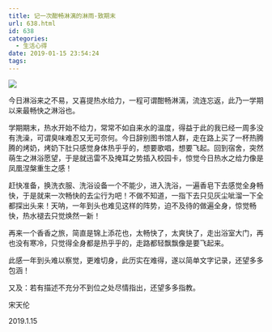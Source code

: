 ```yaml
---
title: 记一次酣畅淋漓的淋雨-致期末
url: 638.html
id: 638
categories:
  - 生活心得
date: 2019-01-15 23:54:24
tags:
---
```


![](https://blog.songtianlun.cn/wp-content/uploads/2019/01/63269090tb4ffa5931a2f690.jpeg)

今日淋浴来之不易，又喜提热水给力，一程可谓酣畅淋漓，流连忘返，此乃一学期以来最畅快之淋浴也。

学期期末，热水开始不给力，常常不如自来水的温度，得益于此的我已经一周多没有洗澡，可谓臭味难忍又无可奈何。今日辞别图书馆人群，走在路上买了一杯热腾腾的烤奶，烤奶下肚只感觉身体热乎乎的，想要歌唱，想要飞起。回到宿舍，突然萌生之淋浴愿望，于是就迅雷不及掩耳之势插入校园卡，惊觉今日热水之给力像是凤凰涅槃重生之感！

赶快准备，换洗衣服、洗浴设备一个不能少，进入洗浴，一遍香皂下去感觉全身畅快，于是就来一次畅快的去尘行为吧！不做不知道，一指下去只见灰尘呲溜一下全都探出头来！天呐，一年到头也难见这样的阵势，迫不及待的做遍全身，惊觉畅快，热水褪去只觉焕然一新！

再来一个香香之旅，简直是锦上添花也，太畅快了，太爽快了，走出浴室大门，再也没有寒冷，只觉得全身都是热乎乎的，走路都轻飘飘像是要飞起来。

此感一年到头难以察觉，更难切身，此历实在难得，遂以简单文字记录，还望多多包涵！

又及：若有描述不充分不到位之处尽情指出，还望多多指教。

宋天伦

2019.1.15